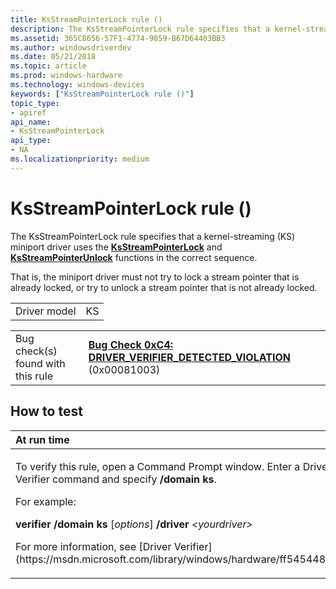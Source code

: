 ```yaml
---
title: KsStreamPointerLock rule ()
description: The KsStreamPointerLock rule specifies that a kernel-streaming (KS) miniport driver uses the KsStreamPointerLock and KsStreamPointerUnlock functions in the correct sequence.
ms.assetid: 365C8656-57F1-4774-9859-B67D64403BB3
ms.author: windowsdriverdev
ms.date: 05/21/2018
ms.topic: article
ms.prod: windows-hardware
ms.technology: windows-devices
keywords: ["KsStreamPointerLock rule ()"]
topic_type:
- apiref
api_name:
- KsStreamPointerLock
api_type:
- NA
ms.localizationpriority: medium
---
```


# KsStreamPointerLock rule ()


The KsStreamPointerLock rule specifies that a kernel-streaming (KS) miniport driver uses the [**KsStreamPointerLock**](https://msdn.microsoft.com/library/windows/hardware/ff567134) and [**KsStreamPointerUnlock**](https://msdn.microsoft.com/library/windows/hardware/ff567137) functions in the correct sequence.

That is, the miniport driver must not try to lock a stream pointer that is already locked, or try to unlock a stream pointer that is not already locked.

|              |     |
|--------------|-----|
| Driver model | KS  |

|                                   |                                                                                                                                       |
|-----------------------------------|---------------------------------------------------------------------------------------------------------------------------------------|
| Bug check(s) found with this rule | [**Bug Check 0xC4: DRIVER\_VERIFIER\_DETECTED\_VIOLATION**](https://msdn.microsoft.com/library/windows/hardware/ff560187) (0x00081003) |

How to test
-----------

<table>
<colgroup>
<col width="100%" />
</colgroup>
<thead>
<tr class="header">
<th align="left">At run time</th>
</tr>
</thead>
<tbody>
<tr class="odd">
<td align="left"><p>To verify this rule, open a Command Prompt window. Enter a Driver Verifier command and specify <strong>/domain ks</strong>.</p>
<p>For example:</p>
<p><strong>verifier /domain ks</strong> [<em>options</em>] <strong>/driver</strong> <em>&lt;yourdriver&gt;</em></p>
<p>For more information, see [Driver Verifier](https://msdn.microsoft.com/library/windows/hardware/ff545448).</p></td>
</tr>
</tbody>
</table>

 

 

 





